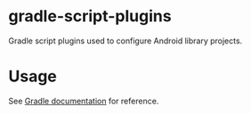 # gradle-script-plugins

Gradle script plugins used to configure Android library projects.

# Usage

See [Gradle documentation](https://docs.gradle.org/current/userguide/plugins.html#sec:using_plugins) for reference.
